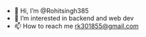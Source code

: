 - 👋 Hi, I’m @Rohitsingh385
- 👀 I’m interested in backend and web dev
- 📫 How to reach me rk301855@gmail.com

<!---
Rohitsingh385/Rohitsingh385 is a ✨ special ✨ repository because its `README.md` (this file) appears on your GitHub profile.
You can click the Preview link to take a look at your changes.
--->
